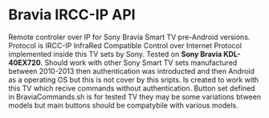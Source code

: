# Bravia IRCC-IP API

Remote controler over IP for Sony Bravia Smart TV pre-Android versions. Protocol is IRCC-IP InfraRed Compatible Control over Internet Protocol implemented inside this TV sets by Sony. Tested on <B>Sony Bravia KDL-40EX720</B>. Should work with other Sony Smart TV sets manufactured between 2010-2013 then authentication was introducted and then Android as a operating OS but this is not cover by this sripts. Is created to work with this TV which recive commands without authentication. Button set defined in BraviaCommands.sh is for tested TV they may be some variations btween models but main buttons should be compatybile with various models.
